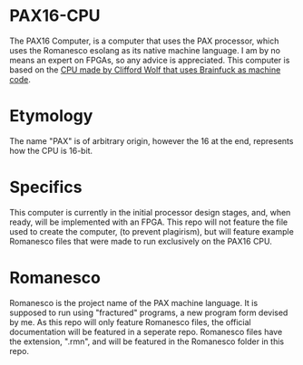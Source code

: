 # PAX16-CPU
The PAX16 Computer, is a computer that uses the PAX processor, which uses the Romanesco esolang as its native machine language. I am by no means an expert on FPGAs, so any advice is appreciated. This computer is based on the [CPU made by Clifford Wolf that uses Brainfuck as machine code](http://www.clifford.at/bfcpu/bfcpu.html).
# Etymology 
The name "PAX" is of arbitrary origin, however the 16 at the end, represents how the CPU is 16-bit. 
# Specifics
This computer is currently in the initial processor design stages, and, when ready, will be  implemented with an FPGA. This repo will not feature the file used to create the computer, (to prevent plagirism), but will feature example Romanesco files that were made to run exclusively on the PAX16 CPU.
# Romanesco
Romanesco is the project name of the PAX machine language. It is supposed to run using "fractured" programs, a new program form devised by me. As this repo will only feature Romanesco files, the official documentation will be featured in a seperate repo. Romanesco files have the extension, ".rmn", and will be featured in the Romanesco folder in this repo.

